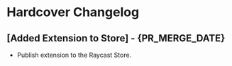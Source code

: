 # Hardcover Changelog

## [Added Extension to Store] - {PR_MERGE_DATE}

- Publish extension to the Raycast Store.
